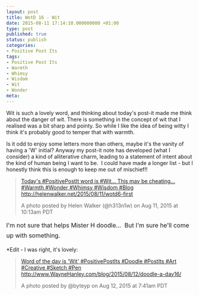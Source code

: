 ```yaml
---
layout: post
title: WotD 16 - Wit
date: 2015-08-11 17:14:10.000000000 +01:00
type: post
published: true
status: publish
categories:
- Positive Post Its
tags:
- Positive Post Its
- Warmth
- Whimsy
- Wisdom
- Wit
- Wonder
meta:
---
```

<p>Wit is such a lovely word, and thinking about today's post-it made me think about the danger of wit. There is something in the concept of wit that I realised was a bit sharp and pointy. So while I like the idea of being witty I think it's probably good to temper that with warmth.</p>
<p>Is it odd to enjoy some letters more than others, maybe it's the vanity of having a 'W' initial? Anyway my post-it note has developed (what I consider) a kind of alliterative charm, leading to a statement of intent about the kind of human being I want to be.  I could have made a longer list - but I honestly think this is enough to keep me out of mischief!!</p>
<blockquote class="instagram-media" data-instgrm-captioned="" data-instgrm-version="4">
<div>
<div></div>
<p><a href="https://instagram.com/p/6QEVDoCHql/" target="_top">Today's #PositivePostIt word is #Wit... This may be cheating... #Warmth #Wonder #Whimsy #Wisdom #Blog http://helenwalker.net/2015/08/11/wotd6-first</a></p>
<p>A photo posted by Helen Walker (@h313n1w) on <time datetime="2015-08-11T17:13:33+00:00">Aug 11, 2015 at 10:13am PDT</time></p>
</div>
</blockquote>
<p><span style="line-height: 1.714285714; font-size: 1rem;"><script src="//platform.instagram.com/en_US/embeds.js" async="" defer="defer"></script>I'm not sure that helps Mister H doodle...  But I'm sure he'll come up with something.</span></p>
<p>*Edit - I was right, it's lovely:</p>
<blockquote class="instagram-media" data-instgrm-captioned="" data-instgrm-version="4">
<div>
<div></div>
<p><a href="https://instagram.com/p/6SXrCMuqBZ/" target="_top">Word of the day is 'Wit' #PositivePostIts #Doodle #PostIts #Art #Creative #Sketch #Pen http://www.WayneHanley.com/blog/2015/08/12/doodle-a-day16/</a></p>
<p>A photo posted by @byteyp on <time datetime="2015-08-12T14:41:04+00:00">Aug 12, 2015 at 7:41am PDT</time>
</div>
</blockquote>
<p><script src="//platform.instagram.com/en_US/embeds.js" async="" defer="defer"></script></p>
